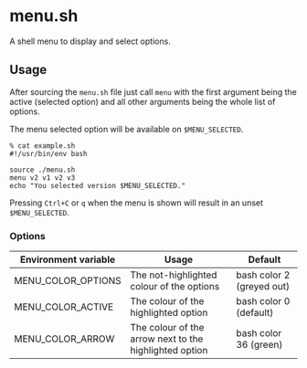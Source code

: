 # menu.sh

A shell menu to display and select options.


## Usage

After sourcing the `menu.sh` file just call `menu` with the first
argument being the active (selected option) and all other arguments
being the whole list of options.

The menu selected option will be available on `$MENU_SELECTED`.

```
% cat example.sh
#!/usr/bin/env bash

source ./menu.sh
menu v2 v1 v2 v3
echo "You selected version $MENU_SELECTED."
```

Pressing `Ctrl+C` or `q` when the menu is shown will result in an unset
`$MENU_SELECTED`.


### Options

| Environment variable  | Usage                                                     | Default                   |
|-----------------------|-----------------------------------------------------------|-------------------------- |
| MENU_COLOR_OPTIONS    | The not-highlighted colour of the options                 | bash color 2 (greyed out) |
| MENU_COLOR_ACTIVE     | The colour of the highlighted option                      | bash color 0 (default)    |
| MENU_COLOR_ARROW      | The colour of the arrow next to the highlighted option    | bash color 36 (green)     |
